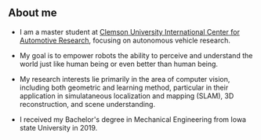 ## About me

* I am a master student at [Clemson University International Center for Automotive Research](https://cuicar.com/), focusing on autonomous vehicle research.

* My goal is to empower robots the ability to perceive and understand the world just like human being or even better than human being.

* My research interests lie primarily in the area of computer vision, including both geometric and learning method, particular in their application in simulataneous localization and mapping (SLAM), 3D reconstruction, and scene understanding.

* I received my Bachelor's degree in Mechanical Engineering from Iowa state University in 2019.

